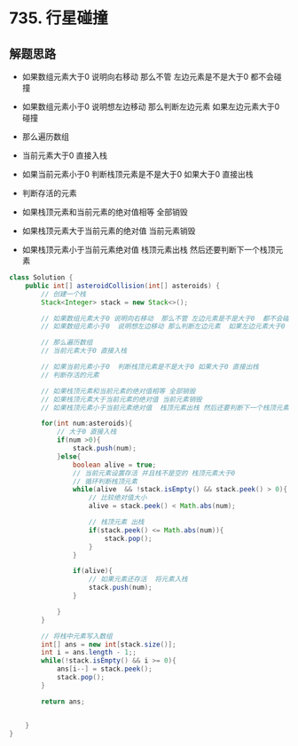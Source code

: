 # 735. 行星碰撞


## 解题思路

* 如果数组元素大于0 说明向右移动  那么不管 左边元素是不是大于0  都不会碰撞
* 如果数组元素小于0  说明想左边移动 那么判断左边元素  如果左边元素大于0 碰撞
* 那么遍历数组 
* 当前元素大于0 直接入栈

* 如果当前元素小于0  判断栈顶元素是不是大于0 如果大于0 直接出栈
* 判断存活的元素

* 如果栈顶元素和当前元素的绝对值相等 全部销毁
* 如果栈顶元素大于当前元素的绝对值 当前元素销毁
*  如果栈顶元素小于当前元素绝对值  栈顶元素出栈 然后还要判断下一个栈顶元素

```java
class Solution {
    public int[] asteroidCollision(int[] asteroids) {
        // 创建一个栈
        Stack<Integer> stack = new Stack<>();

        // 如果数组元素大于0 说明向右移动  那么不管 左边元素是不是大于0  都不会碰撞
        // 如果数组元素小于0  说明想左边移动 那么判断左边元素  如果左边元素大于0 碰撞

        // 那么遍历数组 
        // 当前元素大于0 直接入栈

        // 如果当前元素小于0  判断栈顶元素是不是大于0 如果大于0 直接出栈
        // 判断存活的元素

        // 如果栈顶元素和当前元素的绝对值相等 全部销毁
        // 如果栈顶元素大于当前元素的绝对值 当前元素销毁
        // 如果栈顶元素小于当前元素绝对值  栈顶元素出栈 然后还要判断下一个栈顶元素

        for(int num:asteroids){
            // 大于0 直接入栈
            if(num >0){
                stack.push(num);
            }else{
                boolean alive = true;
                // 当前元素设置存活 并且栈不是空的 栈顶元素大于0
                // 循环判断栈顶元素
                while(alive  && !stack.isEmpty() && stack.peek() > 0){
                    // 比较绝对值大小
                    alive = stack.peek() < Math.abs(num);

                    // 栈顶元素 出栈
                    if(stack.peek() <= Math.abs(num)){
                        stack.pop();
                    }
                }

                if(alive){
                    // 如果元素还存活  将元素入栈
                    stack.push(num);
                }

            }
        }

        // 将栈中元素写入数组
        int[] ans = new int[stack.size()];
        int i = ans.length - 1;;
        while(!stack.isEmpty() && i >= 0){
            ans[i--] = stack.peek();
            stack.pop();
        }

        return ans;


    }
}

```
